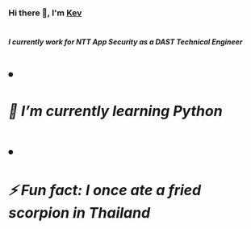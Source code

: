 ### <h3>Hi there 👋, I'm <a href="http://kevincapule.com/"  target="_blank">Kev</a></h3>

# <h5>I currently work for NTT App Security as a DAST Technical Engineer</h5>
#  <ul>
#   <li><h5>🌱 I’m currently learning Python</h5></li>
#   <li><h5>⚡ Fun fact: I once ate a fried scorpion in Thailand</h5></li>
#  </ul>


<!--
**kapoolay/kapoolay** is a ✨ _special_ ✨ repository because its `README.md` (this file) appears on your GitHub profile.

Here are some ideas to get you started:

- 🔭 I’m currently working on ...
- 🌱 I’m currently learning ...
- 👯 I’m looking to collaborate on ...
- 🤔 I’m looking for help with ...
- 💬 Ask me about ...
- 📫 How to reach me: ...
- 😄 Pronouns: ...
- ⚡ Fun fact: ...
-->
